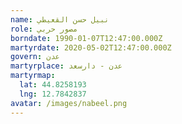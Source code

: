 ```yaml
---
name: نبيل حسن القعيطي
role: مصور حربي
borndate: 1990-01-07T12:47:00.000Z
martyrdate: 2020-05-02T12:47:00.000Z
govern: عدن
martyrplace: عدن - دارسعد
martyrmap:
  lat: 44.8258193
  lng: 12.7842837
avatar: /images/nabeel.png
---
```

